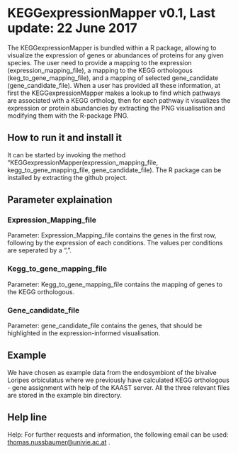 # KEGGexpressionMapper v0.1, Last update: 22 June 2017
The KEGGexpressionMapper is bundled within a R package, allowing to visualize the expression of genes or abundances of proteins for any given species. The user need to provide a mapping to the expression (expression_mapping_file), a mapping to the KEGG orthologous (keg_to_gene_mapping_file), and a mapping of selected gene_candidate (gene_candidate_file). When a user has provided all these information, at first the KEGGexpressionMapper makes a lookup to find which pathways are associated with a KEGG ortholog, then for each pathway it visualizes the expression or protein abundancies by extracting the PNG visualisation and modifying them with the R-package PNG.
## How to run it and install it
It can be started by invoking the method “KEGGexpressionMapper(expression_mapping_file, kegg_to_gene_mapping_file, gene_candidate_file). The R package can be installed by extracting the github project. 
## Parameter explaination
### Expression_Mapping_file
Parameter: Expression_Mapping_file contains the genes in the first row, following by the expression of each conditions. The values per conditions are seperated by a “,”.
### Kegg_to_gene_mapping_file
Parameter: Kegg_to_gene_mapping_file contains the mapping of genes to the KEGG orthologous.
### Gene_candidate_file 
Parameter: gene_candidate_file contains the genes, that should be highlighted in the expression-informed visualisation.
## Example
We have chosen as example data from the endosymbiont of the bivalve Loripes orbiculatus where we previously have calculated KEGG orthologous - gene assignment with help of the KAAST server. 
All the three relevant files are stored in the example bin directory.

## Help line
Help:
For further requests and information, the following email can be used: thomas.nussbaumer@univie.ac.at .



